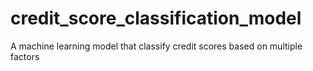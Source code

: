 # credit_score_classification_model
A machine learning model that classify credit scores based on multiple factors
